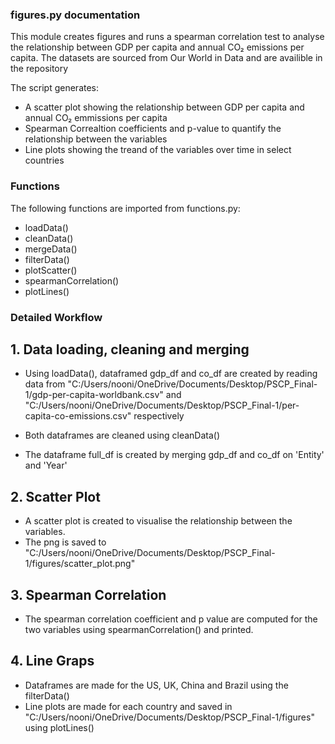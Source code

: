### figures.py documentation

This module creates figures and runs a spearman correlation test to analyse the relationship between GDP per capita and annual CO₂ emissions per capita. The datasets are sourced from Our World in Data and are availible in the repository

The script generates:

- A scatter plot showing the relationship between GDP per capita and annual CO₂ emmissions per capita
- Spearman Correaltion coefficients and p-value to quantify the relationship between the variables
- Line plots showing the treand of the variables over time in select countries

### Functions

The following functions are imported from functions.py:

- loadData()
- cleanData()
- mergeData()
- filterData()
- plotScatter()
- spearmanCorrelation()
- plotLines()

### Detailed Workflow

## 1. Data loading, cleaning and merging

- Using loadData(), dataframed gdp_df and co_df are created by reading data from "C:/Users/nooni/OneDrive/Documents/Desktop/PSCP_Final-1/gdp-per-capita-worldbank.csv" and "C:/Users/nooni/OneDrive/Documents/Desktop/PSCP_Final-1/per-capita-co-emissions.csv" respectively

- Both dataframes are cleaned using cleanData()

- The dataframe full_df is created by merging gdp_df and co_df on 'Entity' and 'Year'

## 2. Scatter Plot

- A scatter plot is created to visualise the relationship between the variables.
- The png is saved to "C:/Users/nooni/OneDrive/Documents/Desktop/PSCP_Final-1/figures/scatter_plot.png"

## 3. Spearman Correlation

- The spearman correlation coefficient and p value are computed for the two variables using spearmanCorrelation() and printed.

## 4. Line Graps

- Dataframes are made for the US, UK, China and Brazil using the filterData()
- Line plots are made for each country and saved in "C:/Users/nooni/OneDrive/Documents/Desktop/PSCP_Final-1/figures" using plotLines()
